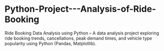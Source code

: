 # Python-Project---Analysis-of-Ride-Booking
Ride Booking Data Analysis using Python – A data analysis project exploring ride booking trends, cancellations, peak demand times, and vehicle type popularity using Python (Pandas, Matplotlib).

